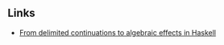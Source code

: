 [//]: <> (TODO: move some things here)

## Links

- [From delimited continuations to algebraic effects in Haskell](https://blog.poisson.chat/posts/2023-01-02-del-cont-examples.html)

